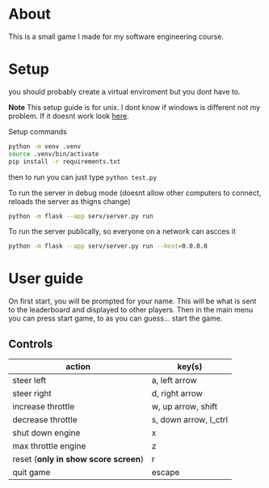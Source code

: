# About
This is a small game I made for my software engineering course. 

# Setup
you should probably create a virtual enviroment but you dont have to.

**Note**
This setup guide is for unix. I dont know if windows is different not my problem.
If it doesnt work look [here](https://docs.python.org/3/library/venv.html).

Setup commands
```bash
python -m venv .venv
source .venv/bin/activate
pip install -r requirements.txt
```

then to run you can just type `python test.py`

To run the server in debug mode (doesnt allow other computers to connect, reloads the server as thigns change)
```bash
python -m flask --app serv/server.py run
```

To run the server publically, so everyone on a network can ascces it
```bash
python -m flask --app serv/server.py run --host=0.0.0.0
```


# User guide
On first start, you will be prompted for your name. This will be what is sent to the leaderboard and displayed to other players.
Then in the main menu you can press start game, to as you can guess... start the game.

## Controls

| action       | key(s)   |
| --           | --          |
| steer left   | a, left arrow |
| steer right  | d, right arrow|
| increase throttle | w, up arrow, shift |
| decrease throttle | s, down arrow, l_ctrl |
| shut down engine | x |
| max throttle engine | z |
| reset (**only in show score screen**) | r |
| quit game | escape |
